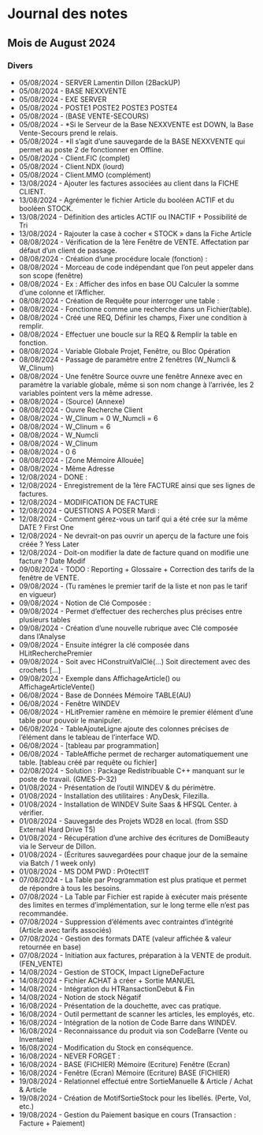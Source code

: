 # Journal des notes


## Mois de August 2024

### Divers
- 05/08/2024 - SERVER	         Lamentin              Dillon           (2BackUP)
- 05/08/2024 - BASE NEXXVENTE
- 05/08/2024 - EXE SERVER
- 05/08/2024 - POSTE1 		  POSTE2 		POSTE3 	            POSTE4
- 05/08/2024 - (BASE VENTE-SECOURS)
- 05/08/2024 - *Si le Serveur de la Base NEXXVENTE est DOWN, la Base Vente-Secours prend le relais.
- 05/08/2024 - *Il s’agit d’une sauvegarde de la BASE NEXXVENTE qui permet au poste 2 de fonctionner en Offline.
- 05/08/2024 - Client.FIC (complet)
- 05/08/2024 - Client.NDX (lourd)
- 05/08/2024 - Client.MMO (complément)
- 13/08/2024 - Ajouter les factures associées au client dans la FICHE CLIENT.
- 13/08/2024 - Agrémenter le fichier Article du booléen ACTIF et du booléen STOCK.
- 13/08/2024 - Définition des articles ACTIF ou INACTIF + Possibilité de Tri
- 13/08/2024 - Rajouter la case à cocher « STOCK »  dans la Fiche Article
- 08/08/2024 - Vérification de la 1ère Fenêtre de VENTE. Affectation par défaut d’un client de passage.
- 08/08/2024 - Création d’une procédure locale (fonction) :
- 08/08/2024 - Morceau de code indépendant que l’on peut appeler dans son scope (fenêtre)
- 08/08/2024 - Ex : Afficher des infos en base OU Calculer la somme d’une colonne et l’Afficher.
- 08/08/2024 - Création de Requête pour interroger une table :
- 08/08/2024 - Fonctionne comme une recherche dans un Fichier(table).
- 08/08/2024 - Créé une REQ, Définir les champs, Fixer une condition à remplir.
- 08/08/2024 - Effectuer une boucle sur la REQ & Remplir la table en fonction.
- 08/08/2024 - Variable Globale Projet, Fenêtre, ou Bloc Opération
- 08/08/2024 - Passage de paramètre entre 2 fenêtres (W_Numcli & W_Clinum)
- 08/08/2024 - Une fenêtre Source ouvre une fenêtre Annexe avec en paramètre la variable globale, même si son nom change à l’arrivée, les 2 variables pointent vers la même adresse.
- 08/08/2024 - (Source)								(Annexe)
- 08/08/2024 - Ouvre Recherche Client
- 08/08/2024 - W_Clinum = 0						          W_Numcli = 6
- 08/08/2024 - W_Clinum = 6
- 08/08/2024 - W_Numcli
- 08/08/2024 - W_Clinum
- 08/08/2024 - 0	6
- 08/08/2024 - [Zone Mémoire Allouée]
- 08/08/2024 - Même Adresse
- 12/08/2024 - DONE :
- 12/08/2024 - Enregistrement de la 1ère FACTURE ainsi que ses lignes de factures.
- 12/08/2024 - MODIFICATION DE FACTURE
- 12/08/2024 - QUESTIONS A POSER Mardi :
- 12/08/2024 - Comment gérez-vous un tarif qui a été crée sur la même DATE ? First One
- 12/08/2024 - Ne devrait-on pas ouvrir un aperçu de la facture une fois créée ? Yess Later
- 12/08/2024 - Doit-on modifier la date de facture quand on modifie une facture ? Date Modif
- 09/08/2024 - TODO : Reporting + Glossaire + Correction des tarifs de la fenêtre de VENTE.
- 09/08/2024 - (Tu ramènes le premier tarif de la liste et non pas le tarif en vigueur)
- 09/08/2024 - Notion de Clé Composée :
- 09/08/2024 - Permet d’effectuer des recherches plus précises entre plusieurs tables
- 09/08/2024 - Création d’une nouvelle rubrique avec Clé composée dans l’Analyse
- 09/08/2024 - Ensuite intégrer la clé composée dans HLitRecherchePremier
- 09/08/2024 - Soit avec HConstruitValClé(…) Soit directement avec des crochets […]
- 09/08/2024 - Exemple dans AffichageArticle() ou AffichageArticleVente()
- 06/08/2024 - Base de Données			Mémoire			 TABLE(AU)
- 06/08/2024 - Fenêtre WINDEV
- 06/08/2024 - HLitPremier ramène en mémoire le premier élément d’une table pour pouvoir le manipuler.
- 06/08/2024 - TableAjouteLigne ajoute des colonnes précises de l’élément dans le tableau de l’interface WD.
- 06/08/2024 - [tableau par programmation]
- 06/08/2024 - TableAffiche permet de recharger automatiquement une table.	        [tableau créé par requête ou fichier]
- 02/08/2024 - Solution : Package Redistribuable C++ manquant sur le poste de travail. (GMES-P-32)
- 01/08/2024 - Présentation de l’outil WINDEV & du périmètre.
- 01/08/2024 - Installation des utilitaires : AnyDesk, Filezilla.
- 01/08/2024 - Installation de WINDEV Suite Saas & HFSQL Center. à vérifier.
- 01/08/2024 - Sauvegarde des Projets WD28 en local. (from SSD External Hard Drive T5)
- 01/08/2024 - Récupération d’une archive des écritures de DomiBeauty via le Serveur de Dillon.
- 01/08/2024 - (Écritures sauvegardées pour chaque jour de la semaine via Batch / 1 week only)
- 01/08/2024 - MS DOM PWD : Pr0tect!IT
- 07/08/2024 - La Table par Programmation est plus pratique et permet de répondre à tous les besoins.
- 07/08/2024 - La Table par Fichier est rapide à exécuter mais présente des limites en termes d’implémentation, sur le long terme elle n’est pas recommandée.
- 07/08/2024 - Suppression d’éléments avec contraintes d’intégrité (Article avec tarifs associés)
- 07/08/2024 - Gestion des formats DATE (valeur affichée & valeur retournée en base)
- 07/08/2024 - Initiation aux factures, préparation à la VENTE de produit. (FEN_VENTE)
- 14/08/2024 - Gestion de STOCK, Impact LigneDeFacture
- 14/08/2024 - Fichier ACHAT à créer + Sortie MANUEL
- 14/08/2024 - Intégration du HTRansactionDebut & Fin
- 14/08/2024 - Notion de stock Négatif
- 16/08/2024 - Présentation de la douchette, avec cas pratique.
- 16/08/2024 - Outil permettant de scanner les articles, les employés, etc.
- 16/08/2024 - Intégration de la notion de Code Barre dans WINDEV.
- 16/08/2024 - Reconnaissance du produit via son CodeBarre (Vente ou Inventaire)
- 16/08/2024 - Modification du Stock en conséquence.
- 16/08/2024 - NEVER FORGET :
- 16/08/2024 - BASE (FICHIER)  Mémoire (Ecriture)  Fenêtre (Ecran)
- 16/08/2024 - Fenêtre (Ecran)   Mémoire (Ecriture)  BASE (FICHIER)
- 19/08/2024 - Relationnel effectué entre SortieManuelle & Article / Achat & Article
- 19/08/2024 - Création de MotifSortieStock pour les libellés. (Perte, Vol, etc.)
- 19/08/2024 - Gestion du Paiement basique en cours (Transaction : Facture + Paiement)
